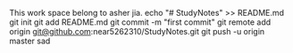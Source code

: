 This work space belong to asher jia.
echo "# StudyNotes" >> README.md
git init
git add README.md
git commit -m "first commit"
git remote add origin git@github.com:near5262310/StudyNotes.git
git push -u origin master
sad
